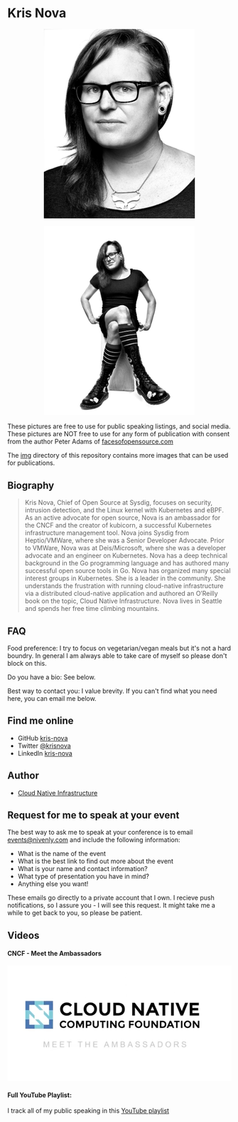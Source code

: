 # Kris Nova


<p align="center"><img src="/img/nova-headshot.jpg" width="340"></p>
<p align="center"><img src="/img/nova-boots.jpg" width="340"></p>

These pictures are free to use for public speaking listings, and social media.
These pictures are NOT free to use for any form of publication with consent from the author Peter Adams of [facesofopensource.com](http://facesofopensource.com/kris-nova/)

The [img](https://github.com/kris-nova/me/tree/master/img) directory of this repository contains more images that can be used for publications.

## Biography 

> Kris Nova, Chief of Open Source at Sysdig, focuses on security, intrusion detection, and the Linux kernel with Kubernetes and eBPF. As an active advocate for open source, Nova is an ambassador for the CNCF and the creator of kubicorn, a successful Kubernetes infrastructure management tool. Nova joins Sysdig from Heptio/VMWare, where she was a Senior Developer Advocate. Prior to VMWare, Nova was at Deis/Microsoft, where she was a developer advocate and an engineer on Kubernetes. Nova has a deep technical background in the Go programming language and has authored many successful open source tools in Go. Nova has organized many special interest groups in Kubernetes. She is a leader in the community. She understands the frustration with running cloud-native infrastructure via a distributed cloud-native application and authored an O’Reilly book on the topic, Cloud Native Infrastructure. Nova lives in Seattle and spends her free time climbing mountains.

## FAQ

Food preference: I try to focus on vegetarian/vegan meals but it's not a hard boundry. In general I am always able to take care of myself so please don't block on this.

Do you have a bio: See below. 

Best way to contact you: I value brevity. If you can't find what you need here, you can email me below.



## Find me online

 - GitHub [kris-nova](https://github.com/kris-nova) 
 - Twitter [@krisnova](https://twitter.com/krisnova) 
 - LinkedIn [kris-nova](https://linkedin.com/in/kris-nova) 
 
## Author

 - [Cloud Native Infrastructure](http://cnibook.info)

## Request for me to speak at your event

The best way to ask me to speak at your conference is to email events@nivenly.com and include the following information:

 - What is the name of the event
 - What is the best link to find out more about the event
 - What is your name and contact information?
 - What type of presentation you have in mind?
 - Anything else you want!
 
 These emails go directly to a private account that I own. I recieve push notifications, so I assure you - I will see this request. It might take me a while to get back to you, so please be patient. 
 
 


## Videos

#### CNCF - Meet the Ambassadors 

[![IMAGE ALT TEXT HERE](/img/cncf-a.png)](https://www.youtube.com/watch?v=wCTFl4JRoYE)

#### Full YouTube Playlist:

I track all of my public speaking in this [YouTube playlist](https://www.youtube.com/watch?v=k_g1xut9OAY&index=2&t=0s&list=PLovUsT7BXaJwJ0MwRyHar6gNoySQqF3kD)
